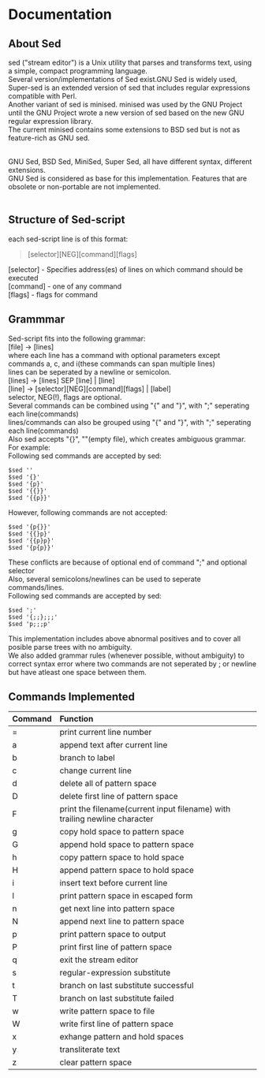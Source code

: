 # Documentation
## About Sed
sed ("stream editor") is a Unix utility that parses and transforms text, using a simple, compact programming language.<br>
Several version/implementations of Sed exist.GNU Sed is widely used, Super-sed is an extended version of sed that includes regular expressions compatible with Perl.<br>
Another variant of sed is minised. minised was used by the GNU Project until the GNU Project wrote a new version of sed based on the new GNU regular expression library.<br>
The current minised contains some extensions to BSD sed but is not as feature-rich as GNU sed.<br><br>

GNU Sed, BSD Sed, MiniSed, Super Sed, all have different syntax, different extensions.<br>
GNU Sed is considered as base for this implementation. Features that are obsolete or non-portable are not implemented.<br><br>

## Structure of Sed-script
each sed-script line is of this format:<br>
> \[selector\]\[NEG\]\[command\]\[flags\]<br>

\[selector\] - Specifies address(es) of lines on which command should be executed<br>
\[command\] - one of any command<br>
\[flags\] - flags for command<br>

## Grammmar
Sed-script fits into the following grammar:<br>
\[file\] &rarr; \[lines\]<br>
where each line has a command with optional parameters except commands a, c, and i(these commands can span multiple lines)<br>
lines can be seperated by a newline or semicolon.<br>
\[lines\] &rarr; \[lines\] SEP \[line\] \| \[line\]<br>
\[line\] &rarr; \[selector\]\[NEG\]\[command\]\[flags\] \| \[label\]<br>
selector, NEG(!), flags are optional.<br>
Several commands can be combined using "\{" and "\}", with ";" seperating each line(commands)<br>
lines/commands can also be grouped using "\{" and "\}", with ";" seperating each line(commands)<br>
Also sed accepts "\{\}", ""(empty file), which creates ambiguous grammar.<br>
For example:<br>
Following sed commands are accepted by sed:<br>

    $sed ''
    $sed '{}'
    $sed '{p}'
    $sed '{{}}'
    $sed '{{p}}'
However, following commands are not accepted:<br>

    $sed '{p{}}'
    $sed '{{}p}'
    $sed '{{p}p}'
    $sed '{p{p}}'
These conflicts are because of optional end of command ";" and optional selector<br>
Also, several semicolons/newlines can be used to seperate commands/lines.<br>
Following sed commands are accepted by sed:<br>

    $sed ';'
    $sed '{;;};;;'
    $sed 'p;;;p'

This implementation includes above abnormal positives and to cover all posible parse trees with no ambiguity.<br>
We also added grammar rules (whenever possible, without ambiguity) to correct syntax error where two commands are not seperated by ; or newline but have atleast one space between them.<br>

## Commands Implemented
| Command  |  Function |
|----------|:------|
| = | print current line number |
| a | append text after current line |
| b | branch to label |
| c | change current line |
| d | delete all of pattern space |
| D | delete first line of pattern space |
| F | print the filename(current input filename) with trailing newline character |
| g | copy hold space to pattern space |
| G | append hold space to pattern space |
| h | copy pattern space to hold space |
| H | append pattern space to hold space |
| i | insert text before current line |
| l | print pattern space in escaped form |
| n | get next line into pattern space |
| N | append next line to pattern space |
| p | print pattern space to output |
| P | print first line of pattern space |
| q | exit the stream editor |
| s | regular-expression substitute	 |
| t | branch on last substitute successful |
| T | branch on last substitute failed |
| w | write pattern space to file |
| W | write first line of pattern space |
| x | exhange pattern and hold spaces |
| y | transliterate text |
| z | clear pattern space |

